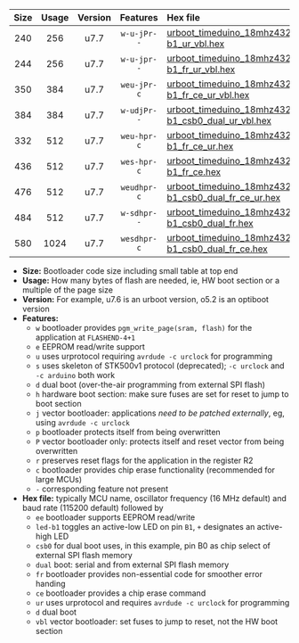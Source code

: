 |Size|Usage|Version|Features|Hex file|
|:-:|:-:|:-:|:-:|:--|
|240|256|u7.7|`w-u-jPr--`|[urboot_timeduino_18mhz432_230400bps_led-b1_ur_vbl.hex](https://raw.githubusercontent.com/stefanrueger/urboot.hex/main/boards/timeduino/fcpu_18mhz432/230400_bps/urboot_timeduino_18mhz432_230400bps_led-b1_ur_vbl.hex)|
|244|256|u7.7|`w-u-jpr--`|[urboot_timeduino_18mhz432_230400bps_led-b1_fr_ur_vbl.hex](https://raw.githubusercontent.com/stefanrueger/urboot.hex/main/boards/timeduino/fcpu_18mhz432/230400_bps/urboot_timeduino_18mhz432_230400bps_led-b1_fr_ur_vbl.hex)|
|350|384|u7.7|`weu-jPr-c`|[urboot_timeduino_18mhz432_230400bps_ee_led-b1_fr_ce_ur_vbl.hex](https://raw.githubusercontent.com/stefanrueger/urboot.hex/main/boards/timeduino/fcpu_18mhz432/230400_bps/urboot_timeduino_18mhz432_230400bps_ee_led-b1_fr_ce_ur_vbl.hex)|
|384|384|u7.7|`w-udjPr--`|[urboot_timeduino_18mhz432_230400bps_led-b1_csb0_dual_ur_vbl.hex](https://raw.githubusercontent.com/stefanrueger/urboot.hex/main/boards/timeduino/fcpu_18mhz432/230400_bps/urboot_timeduino_18mhz432_230400bps_led-b1_csb0_dual_ur_vbl.hex)|
|332|512|u7.7|`weu-hpr-c`|[urboot_timeduino_18mhz432_230400bps_ee_led-b1_fr_ce_ur.hex](https://raw.githubusercontent.com/stefanrueger/urboot.hex/main/boards/timeduino/fcpu_18mhz432/230400_bps/urboot_timeduino_18mhz432_230400bps_ee_led-b1_fr_ce_ur.hex)|
|436|512|u7.7|`wes-hpr-c`|[urboot_timeduino_18mhz432_230400bps_ee_led-b1_fr_ce.hex](https://raw.githubusercontent.com/stefanrueger/urboot.hex/main/boards/timeduino/fcpu_18mhz432/230400_bps/urboot_timeduino_18mhz432_230400bps_ee_led-b1_fr_ce.hex)|
|476|512|u7.7|`weudhpr-c`|[urboot_timeduino_18mhz432_230400bps_ee_led-b1_csb0_dual_fr_ce_ur.hex](https://raw.githubusercontent.com/stefanrueger/urboot.hex/main/boards/timeduino/fcpu_18mhz432/230400_bps/urboot_timeduino_18mhz432_230400bps_ee_led-b1_csb0_dual_fr_ce_ur.hex)|
|484|512|u7.7|`w-sdhpr--`|[urboot_timeduino_18mhz432_230400bps_led-b1_csb0_dual_fr.hex](https://raw.githubusercontent.com/stefanrueger/urboot.hex/main/boards/timeduino/fcpu_18mhz432/230400_bps/urboot_timeduino_18mhz432_230400bps_led-b1_csb0_dual_fr.hex)|
|580|1024|u7.7|`wesdhpr-c`|[urboot_timeduino_18mhz432_230400bps_ee_led-b1_csb0_dual_fr_ce.hex](https://raw.githubusercontent.com/stefanrueger/urboot.hex/main/boards/timeduino/fcpu_18mhz432/230400_bps/urboot_timeduino_18mhz432_230400bps_ee_led-b1_csb0_dual_fr_ce.hex)|

- **Size:** Bootloader code size including small table at top end
- **Usage:** How many bytes of flash are needed, ie, HW boot section or a multiple of the page size
- **Version:** For example, u7.6 is an urboot version, o5.2 is an optiboot version
- **Features:**
  + `w` bootloader provides `pgm_write_page(sram, flash)` for the application at `FLASHEND-4+1`
  + `e` EEPROM read/write support
  + `u` uses urprotocol requiring `avrdude -c urclock` for programming
  + `s` uses skeleton of STK500v1 protocol (deprecated); `-c urclock` and `-c arduino` both work
  + `d` dual boot (over-the-air programming from external SPI flash)
  + `h` hardware boot section: make sure fuses are set for reset to jump to boot section
  + `j` vector bootloader: applications *need to be patched externally*, eg, using `avrdude -c urclock`
  + `p` bootloader protects itself from being overwritten
  + `P` vector bootloader only: protects itself and reset vector from being overwritten
  + `r` preserves reset flags for the application in the register R2
  + `c` bootloader provides chip erase functionality (recommended for large MCUs)
  + `-` corresponding feature not present
- **Hex file:** typically MCU name, oscillator frequency (16 MHz default) and baud rate (115200 default) followed by
  + `ee` bootloader supports EEPROM read/write
  + `led-b1` toggles an active-low LED on pin `B1`, `+` designates an active-high LED
  + `csb0` for dual boot uses, in this example, pin B0 as chip select of external SPI flash memory
  + `dual` boot: serial and from external SPI flash memory
  + `fr` bootloader provides non-essential code for smoother error handing
  + `ce` bootloader provides a chip erase command
  + `ur` uses urprotocol and requires `avrdude -c urclock` for programming
  + `d` dual boot
  + `vbl` vector bootloader: set fuses to jump to reset, not the HW boot section
